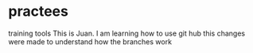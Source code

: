 # practees
training tools
This is Juan. I am learning how to use git hub
this changes were made to understand how the branches work
